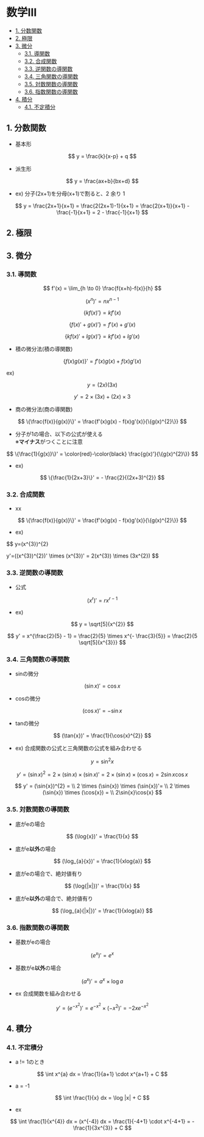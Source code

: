 # 数学Ⅲ
- [1. 分数関数](#1-分数関数)
- [2. 極限](#2-極限)
- [3. 微分](#3-微分)
  - [3.1. 導関数](#31-導関数)
  - [3.2. 合成関数](#32-合成関数)
  - [3.3. 逆関数の導関数](#33-逆関数の導関数)
  - [3.4. 三角関数の導関数](#34-三角関数の導関数)
  - [3.5. 対数関数の導関数](#35-対数関数の導関数)
  - [3.6. 指数関数の導関数](#36-指数関数の導関数)
- [4. 積分](#4-積分)
  - [4.1. 不定積分](#41-不定積分)



## 1. 分数関数
- 基本形  

$$
y = \frac{k}{x-p} + q
$$

- 派生形

$$
y = \frac{ax+b}{bx+d}
$$

- ex)
分子(2x+1)を分母(x+1)で割ると、2 余り 1

$$
y = \frac{2x+1}{x+1} = \frac{2(2x+1)-1}{x+1} = \frac{2(x+1)}{x+1} - \frac{-1}{x+1} = 2 - \frac{-1}{x+1}
$$



## 2. 極限

## 3. 微分
### 3.1. 導関数

$$
f'(x) = \lim_{h \to 0} \frac{f(x+h)-f(x)}{h}
$$



$$
(x^{n})' = nx^{n-1}
$$

$$
\{k{f(x)'}\} = kf'(x)
$$

$$
\{{f(x)'} + g(x)'\} = f'(x) + g'(x)
$$

$$
\{k{f(x)'} + lg(x)'\} = kf'(x) + lg'(x)
$$


- 積の微分法(積の導関数)  

$$
\{f(x)g(x)\}' = f'(x)g(x) + f(x)g'(x)
$$

ex)

$$
y = (2x)(3x)
$$

$$
y' = 2 \times (3x) + (2x)\times 3
$$

- 商の微分法(商の導関数)  

$$
\{\frac{f(x)}{g(x)}\}' = \frac{f'(x)g(x) - f(x)g'(x)}{\{g(x)^{2}\}}
$$

- 分子が1の場合、以下の公式が使える  
※**マイナス**がつくことに注意

$$
\{\frac{1}{g(x)}\}' = \color{red}-\color{black} \frac{g(x)'}{\{g(x)^{2}\}}
$$

- ex)

$$
\{\frac{1}{2x+3}\}' = - \frac{2}{(2x+3)^{2}}
$$



### 3.2. 合成関数  
- xx

$$
\{\frac{f(x)}{g(x)}\}' = \frac{f'(x)g(x) - f(x)g'(x)}{\{g(x)^{2}\}}
$$

- ex)

$$
y=(x^{3})^{2}

$$
$$
y'=((x^{3})^{2})' \times (x^{3})' = 2(x^{3}) \times (3x^{2})
$$

### 3.3. 逆関数の導関数  
- 公式

$$
(x^{r})' = rx^{r-1} 
$$

- ex)

$$
y = \sqrt[5]{x^{2}}
$$

$$
y' = x^{\frac{2}{5} - 1} = \frac{2}{5} \times x^{- \frac{3}{5}} = \frac{2}{5 \sqrt[5]{x^{3}}}
$$



### 3.4. 三角関数の導関数
- sinの微分

$$
(\sin{x})' = \cos{x}
$$

- cosの微分

$$
(\cos{x})' = -\sin{x}
$$

- tanの微分

$$
(\tan{x})' = \frac{1}{\cos{x}^{2}}
$$

- ex)
合成関数の公式と三角関数の公式を組み合わせる

$$
y = \sin^{2}{x}
$$


$$
y' = (\sin{x})^{2} = 2 \times (\sin{x}) \times (\sin{x})'= 2 \times (\sin{x}) \times (\cos{x})= 2\sin{x}\cos{x}
$$

$$
y' = (\sin{x})^{2} = \\
2 \times (\sin{x}) \times (\sin{x})'= \\
2 \times (\sin{x}) \times (\cos{x}) = \\
2\sin{x}\cos{x}
$$

### 3.5. 対数関数の導関数

- 底がeの場合

$$
(\log{x})' = \frac{1}{x}
$$

- 底がe**以外**の場合

$$
(\log_{a}{x})' = \frac{1}{xlog{a}}
$$


- 底がeの場合で、絶対値有り

$$
(\log{|x|})' = \frac{1}{x}
$$

- 底がe**以外**の場合で、絶対値有り

$$
(\log_{a}{|x|})' = \frac{1}{xlog{a}}
$$


### 3.6. 指数関数の導関数

- 基数がeの場合

$$
(e^{x})' = e^{x}
$$

- 基数がe**以外**の場合

$$
(a^{x})' = a^{x} \times \log{a}
$$

- ex
合成関数を組み合わせる

$$
y' = (e^{-x^{2}})' = e^{-x^{2}} \times (-x^{2})' = -2xe^{-x^{2}}
$$



## 4. 積分
### 4.1. 不定積分
- a != 1のとき

$$
\int x^{a} dx = \frac{1}{a+1} \cdot x^{a+1} + C
$$

- a = -1

$$
\int \frac{1}{x} dx = \log |x| + C
$$

- ex 

$$
\int \frac{1}{x^{4}} dx = (x^{-4}) dx = \frac{1}{-4+1} \cdot x^{-4+1} = - \frac{1}{3x^{3}} + C
$$
